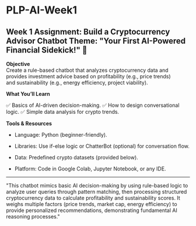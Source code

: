 # PLP-AI-Week1
Week 1 Assignment: Build a Cryptocurrency Advisor Chatbot Theme: "Your First AI-Powered Financial Sidekick!" 🌟  
----------------------------------------------------------------------------------------------------------------------------
**Objective**  
Create a rule-based chatbot that analyzes cryptocurrency data and provides investment advice based on profitability (e.g., price trends) and sustainability (e.g., energy efficiency, project viability).

**What You’ll Learn**

✅ Basics of AI-driven decision-making.
✅ How to design conversational logic.
✅ Simple data analysis for crypto trends.

**Tools & Resources**

- Language: Python (beginner-friendly).

- Libraries: Use if-else logic or ChatterBot (optional) for conversation flow.

- Data: Predefined crypto datasets (provided below).

- Platform: Code in Google Colab, Jupyter Notebook, or any IDE.

















----------------------------------------------------------------------------------------------
"This chatbot mimics basic AI decision-making by using rule-based logic to analyze user queries through pattern matching, then processing structured cryptocurrency data to calculate profitability and sustainability scores. It weighs multiple factors (price trends, market cap, energy efficiency) to provide personalized recommendations, demonstrating fundamental AI reasoning processes."
